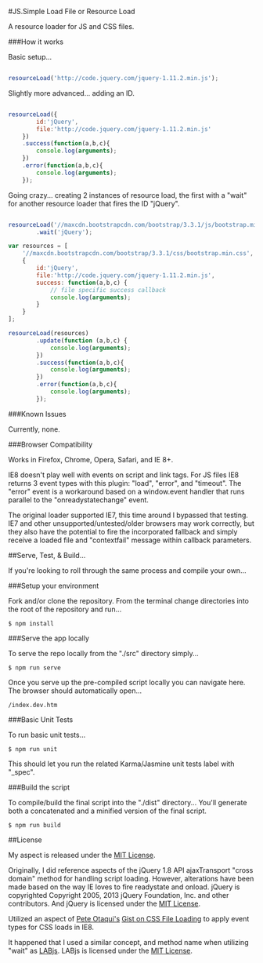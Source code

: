 #JS.Simple Load File or Resource Load

A resource loader for JS and CSS files.

###How it works

Basic setup...

```javascript

resourceLoad('http://code.jquery.com/jquery-1.11.2.min.js');
```

Slightly more advanced... adding an ID.

```javascript

resourceLoad({
        id:'jQuery',
        file:'http://code.jquery.com/jquery-1.11.2.min.js'
    })
    .success(function(a,b,c){
        console.log(arguments);
    })
    .error(function(a,b,c){
        console.log(arguments);
    });
```


Going crazy... creating 2 instances of resource load, the first with a "wait" for another
resource loader that fires the ID "jQuery".

```javascript

resourceLoad('//maxcdn.bootstrapcdn.com/bootstrap/3.3.1/js/bootstrap.min.js')
        .wait('jQuery');

var resources = [
    '//maxcdn.bootstrapcdn.com/bootstrap/3.3.1/css/bootstrap.min.css',
    {
        id:'jQuery',
        file:'http://code.jquery.com/jquery-1.11.2.min.js',
        success: function(a,b,c) {
            // file specific success callback
            console.log(arguments);
        }
    }
];

resourceLoad(resources)
        .update(function (a,b,c) {
            console.log(arguments);
        })
        .success(function(a,b,c){
            console.log(arguments);
        })
        .error(function(a,b,c){
            console.log(arguments);
        });

```


###Known Issues

Currently, none.


###Browser Compatibility

Works in Firefox, Chrome, Opera, Safari, and IE 8+.

IE8 doesn't play well with events on script and link tags. For JS files IE8 returns 3 event types with this
plugin: "load", "error", and "timeout". The "error" event is a workaround based on a window.event
handler that runs parallel to the "onreadystatechange" event.

The original loader supported IE7, this time around I bypassed that testing. IE7 and other unsupported/untested/older
browsers may work correctly, but they also have the potential to fire the incorporated fallback and simply receive a
loaded file and "contextfail" message within callback parameters.


##Serve, Test, & Build...

If you're looking to roll through the same process and compile your own...

###Setup your environment

Fork and/or clone the repository. From the terminal change directories into the root of the repository and run...

```
$ npm install
```

###Serve the app locally

To serve the repo locally from the "./src" directory simply...

```
$ npm run serve
```

Once you serve up the pre-compiled script locally you can navigate here. The
browser should automatically open...

```
/index.dev.htm
```

###Basic Unit Tests

To run basic unit tests...

```
$ npm run unit
```

This should let you run the related Karma/Jasmine unit tests label with "_spec".


###Build the script

To compile/build the final script into the "./dist" directory... You'll generate both a concatenated and a minified version of the
final script.

```
$ npm run build
```



##License

My aspect is released under the [MIT License](http://en.wikipedia.org/wiki/MIT_License).

Originally, I did reference aspects of the jQuery 1.8 API ajaxTransport "cross domain" method for handling script
loading. However, alterations have been made based on the way IE loves to fire readystate and onload.
jQuery is copyrighted Copyright 2005, 2013 jQuery Foundation, Inc. and other contributors. And jQuery is
licensed under the [MIT License](http://en.wikipedia.org/wiki/MIT_License).

Utilized an aspect of [Pete Otaqui's](https://github.com/pete-otaqui) [Gist on CSS File Loading](https://gist.github.com/pete-otaqui/3912307)
to apply event types for CSS loads in IE8.

It happened that I used a similar concept, and method name when utilizing "wait" as
[LABjs](https://github.com/getify/LABjs). LABjs is licensed under the
[MIT License](http://en.wikipedia.org/wiki/MIT_License).